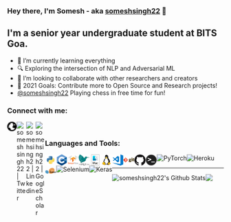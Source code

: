 ### Hey there, I'm Somesh - aka [someshsingh22][website] 👋

## I'm a senior year undergraduate student at BITS Goa.
- 🌱 I’m currently learning everything
- 🔍 Exploring the intersection of NLP and Adversarial ML
- 👯 I’m looking to collaborate with other researchers and creators
- 🥅 2021 Goals: Contribute more to Open Source and Research projects!
- [@someshsingh22](https://www.chess.com/member/someshsingh22) Playing chess in free time for fun! 

### Connect with me:

[<img align="left" alt="someshsingh22.github.io" width="22px" src="https://raw.githubusercontent.com/iconic/open-iconic/master/svg/globe.svg" />][Website]
[<img align="left" alt="someshsingh22 | Twitter" width="22px" src="https://cdn.jsdelivr.net/npm/simple-icons@v3/icons/twitter.svg" />][Twitter]
[<img align="left" alt="somehsingh22 | Linkedin" width="22px" src="https://cdn.jsdelivr.net/npm/simple-icons@v3/icons/linkedin.svg" />][Linkedin]
[<img align="left" alt="somehsingh22 | GoogleScholar" width="22px" src="https://www.pikpng.com/pngl/b/44-442505_google-scholar-twitter-instagram-google-scholar-icon-svg.png" />][GoogleScholar]
<br />

### Languages and Tools:

<img align="left" alt="Python" height="26px" src="https://raw.githubusercontent.com/github/explore/80688e429a7d4ef2fca1e82350fe8e3517d3494d/topics/python/python.png" />
<img align="left" alt="C++" height="26px" src="https://raw.githubusercontent.com/github/explore/80688e429a7d4ef2fca1e82350fe8e3517d3494d/topics/cpp/cpp.png" />
<img align="left" alt="TensorFlow" height="26px" src="https://raw.githubusercontent.com/github/explore/80688e429a7d4ef2fca1e82350fe8e3517d3494d/topics/tensorflow/tensorflow.png" />
<img align="left" alt="Latex" height="26px" src="https://raw.githubusercontent.com/github/explore/80688e429a7d4ef2fca1e82350fe8e3517d3494d/topics/latex/latex.png" />
<img align="left" alt="MacOS" height="26px" src="https://raw.githubusercontent.com/github/explore/80688e429a7d4ef2fca1e82350fe8e3517d3494d/topics/macos/macos.png" />
<img align="left" alt="Linux" height="26px" src="https://raw.githubusercontent.com/github/explore/80688e429a7d4ef2fca1e82350fe8e3517d3494d/topics/linux/linux.png" />
<img align="left" alt="Visual Studio Code" height="26px" src="https://raw.githubusercontent.com/github/explore/80688e429a7d4ef2fca1e82350fe8e3517d3494d/topics/visual-studio-code/visual-studio-code.png" />
<img align="left" alt="Git" height="26px" src="https://raw.githubusercontent.com/github/explore/80688e429a7d4ef2fca1e82350fe8e3517d3494d/topics/git/git.png" />
<img align="left" alt="GitHub" height="26px" src="https://raw.githubusercontent.com/github/explore/78df643247d429f6cc873026c0622819ad797942/topics/github/github.png" />
<img align="left" alt="HTML5" height="26px" src="https://raw.githubusercontent.com/github/explore/80688e429a7d4ef2fca1e82350fe8e3517d3494d/topics/terminal/terminal.png" />
<img align="left" alt="PyTorch" height="26px" src="https://www.vectorlogo.zone/logos/pytorch/pytorch-ar21.svg" />
<img align="left" alt="Heroku" height="26px" src="https://www.vectorlogo.zone/logos/heroku/heroku-icon.svg" />
<img align="left" alt="ScikitLearn" height="26px" src="https://raw.githubusercontent.com/github/explore/80688e429a7d4ef2fca1e82350fe8e3517d3494d/topics/scikit-learn/scikit-learn.png" /> 
<img align="left" alt="Selenium" height="26px" src="https://img.icons8.com/ios/452/selenium-test-automation.png" />
<img align="left" alt="Keras" height="26px" src="https://keras.io/img/logo.png" /> 

<br />

---

<img align="left" alt="someshsingh22's Github Stats" src="https://github-readme-stats.vercel.app/api?username=someshsingh22&show_icons=true&hide_border=true" />

[website]: https://someshsingh22.github.io
[twitter]: https://twitter.com/someshsingh22
[instagram]: https://instagram.com/somesh.22
[linkedin]: https://www.linkedin.com/in/someshsingh22/
[GoogleScholar]: https://scholar.google.com/citations?user=3Unw6gkAAAAJ&hl=en
![](https://komarev.com/ghpvc/?username=your-github-username)
